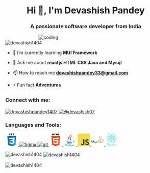 <h1 align="center">Hi 👋, I'm Devashish Pandey</h1>
<h3 align="center">A passionate software developer from India</h3>

<img align="right" alt="coding" width="400" src="[https://www.google.com/url?sa=i&url=https%3A%2F%2Fgithub.com%2Frudrabarad%2FGifs&psig=AOvVaw3qGzFJY-78bnEsyNkFX7Gm&ust=1700247106324000&source=images&cd=vfe&opi=89978449&ved=0CBEQjRxqFwoTCID5gJ6YyYIDFQAAAAAdAAAAABAV](https://www.google.com/url?sa=i&url=https%3A%2F%2Fgithub.com%2Frudrabarad%2FGifs&psig=AOvVaw3qGzFJY-78bnEsyNkFX7Gm&ust=1700247106324000&source=images&cd=vfe&opi=89978449&ved=0CBEQjRxqFwoTCID5gJ6YyYIDFQAAAAAdAAAAABAa).gif">

<p align="left"> <img src="https://komarev.com/ghpvc/?username=devashish1404&label=Profile%20views&color=0e75b6&style=flat" alt="devashish1404" /> </p>

- 🌱 I’m currently learning **MUI Framework**

- 💬 Ask me about **reactjs HTML CSS Java and Mysql**

- 📫 How to reach me **devashishpandey33@gmail.com**

- ⚡ Fun fact **Adventures**

<h3 align="left">Connect with me:</h3>
<p align="left">
<a href="https://linkedin.com/in/devashishpandey1407" target="blank"><img align="center" src="https://raw.githubusercontent.com/rahuldkjain/github-profile-readme-generator/master/src/images/icons/Social/linked-in-alt.svg" alt="devashishpandey1407" height="30" width="40" /></a>
<a href="https://www.hackerrank.com/@devashish07" target="blank"><img align="center" src="https://raw.githubusercontent.com/rahuldkjain/github-profile-readme-generator/master/src/images/icons/Social/hackerrank.svg" alt="@devashish07" height="30" width="40" /></a>
</p>

<h3 align="left">Languages and Tools:</h3>
<p align="left"> <a href="https://www.w3schools.com/css/" target="_blank" rel="noreferrer"> <img src="https://raw.githubusercontent.com/devicons/devicon/master/icons/css3/css3-original-wordmark.svg" alt="css3" width="40" height="40"/> </a> <a href="https://www.figma.com/" target="_blank" rel="noreferrer"> <img src="https://www.vectorlogo.zone/logos/figma/figma-icon.svg" alt="figma" width="40" height="40"/> </a> <a href="https://git-scm.com/" target="_blank" rel="noreferrer"> <img src="https://www.vectorlogo.zone/logos/git-scm/git-scm-icon.svg" alt="git" width="40" height="40"/> </a> <a href="https://www.w3.org/html/" target="_blank" rel="noreferrer"> <img src="https://raw.githubusercontent.com/devicons/devicon/master/icons/html5/html5-original-wordmark.svg" alt="html5" width="40" height="40"/> </a> <a href="https://www.java.com" target="_blank" rel="noreferrer"> <img src="https://raw.githubusercontent.com/devicons/devicon/master/icons/java/java-original.svg" alt="java" width="40" height="40"/> </a> <a href="https://developer.mozilla.org/en-US/docs/Web/JavaScript" target="_blank" rel="noreferrer"> <img src="https://raw.githubusercontent.com/devicons/devicon/master/icons/javascript/javascript-original.svg" alt="javascript" width="40" height="40"/> </a> <a href="https://www.mysql.com/" target="_blank" rel="noreferrer"> <img src="https://raw.githubusercontent.com/devicons/devicon/master/icons/mysql/mysql-original-wordmark.svg" alt="mysql" width="40" height="40"/> </a> <a href="https://reactjs.org/" target="_blank" rel="noreferrer"> <img src="https://raw.githubusercontent.com/devicons/devicon/master/icons/react/react-original-wordmark.svg" alt="react" width="40" height="40"/> </a> </p>

<p><img align="left" src="https://github-readme-stats.vercel.app/api/top-langs?username=devashish1404&show_icons=true&locale=en&layout=compact" alt="devashish1404" /></p>

<p>&nbsp;<img align="center" src="https://github-readme-stats.vercel.app/api?username=devashish1404&show_icons=true&locale=en" alt="devashish1404" /></p>

<p><img align="center" src="https://github-readme-streak-stats.herokuapp.com/?user=devashish1404&" alt="devashish1404" /></p>
